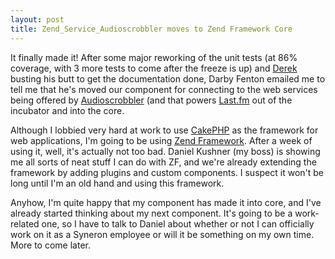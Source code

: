 ```yaml
--- 
layout: post
title: Zend_Service_Audioscrobbler moves to Zend Framework Core
---
```

<p>It finally made it!  After some major reworking of the unit tests (at 86% coverage, with 3 more tests to come after the freeze is up) and <a href="http://derekmartin.ca">Derek</a> busting his butt to get the documentation done, Darby Fenton emailed me to tell me that he's moved our component for connecting to the web services being offered by <a href="http://www.audioscrobbler.net">Audioscrobbler</a> (and that powers <a href="http://www.last.fm">Last.fm</a> out of the incubator and into the core.</p>
<p>
Although I lobbied very hard at work to use <a href="http://www.cakephp.org">CakePHP</a> as the framework for web applications, I'm going to be using <a href="http://framework.zend.com">Zend Framework</a>.  After a week of using it, well, it's actually not too bad.  Daniel Kushner (my boss) is showing me all sorts of neat stuff I can do with ZF, and we're already extending the framework by adding plugins and custom components.  I suspect it won't be long until I'm an old hand and using this framework.
</p>
<p>Anyhow, I'm quite happy that my component has made it into core, and I've already started thinking about my next component.  It's going to be a work-related one, so I have to talk to Daniel about whether or not I can officially work on it as a Syneron employee or will it be something on my own time.  More to come later.</p>
